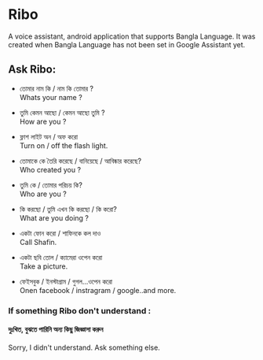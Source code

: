 # Ribo
A voice assistant, android application that supports Bangla Language. It was created when Bangla Language has not been set in Google Assistant yet.<br>
 ## Ask Ribo:<br>

- তোমার নাম কি / নাম কি তোমার ?<br>
  Whats your name ?

- তুমি কেমন আছো / কেমন আছো তুমি ?<br>
  How are you ?

- ফ্লাশ লাইট অন /  অফ করো <br>
  Turn on / off the flash light.

- তোমাকে কে তৈরি করেছে / বানিয়েছে / আবিষ্কার করেছে?<br>
  Who created you ?

- তুমি কে / তোমার পরিচয় কি?<br>
  Who are you ?

- কি করছো / তুমি এখন কি করছো / কি করো?<br>
  What are you doing ?

- একটা ফোন করো / শাফিনকে কল দাও<br>
 Call Shafin.

- একটা ছবি তোল / ক্যামেরা ওপেন করো<br>
  Take a picture.

- ফেইসবুক / ইনস্টাগ্রাম / গুগল...ওপেন করো<br>
  Onen facebook / instragram / google..and more.<br>

### If something Ribo don't understand :
#### দুঃখিত, বুঝতে পারিনি অন্য কিছু জিজ্ঞাসা করুন
Sorry, I didn't understand. Ask something else.
